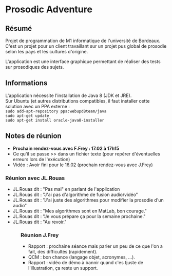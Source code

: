 <H1>Prosodic Adventure</H1>


<H2>Résumé</H2>

<p>
Projet de programmation de M1 informatique de l'université de Bordeaux.
C'est un projet pour un client travaillant sur un projet pus global de prosodie selon les pays et les cultures d'origine.
</p>
<p>
L'application est une interface graphique permettant de réaliser des tests sur prosodiques des sujets.
</p>

<H2>Informations</H2>

<p>
L'application nécessite l'installation de Java 8 (JDK et JRE).<br>
Sur Ubuntu (et autres distributions compatibles, il faut installer cette solution avec un PPA externe :<br>
<code>sudo add-apt-repository ppa:webupd8team/java</code><br>
<code>sudo apt-get update</code><br>
<code>sudo apt-get install oracle-java8-installer</code><br>
</p>

<H2>Notes de réunion</H2>

<ul>
<li><strong>Prochain rendez-vous avec F.Frey : 17.02 à 17h15</strong></li>
<li>Ce qu'il se passe >> dans un fichier texte (pour repérer d'éventuelles erreurs lors de l'exécution)</li>
<li>Vidéo : Avoir fini pour le 16.02 (prochain rendez-vous avec J.Frey)</li>
</ul>

<H3>Réunion avec JL.Rouas</H3>

<ul>
<li>JL.Rouas dit : "Pas mal" en parlant de l'application</li>
<li>JL.Rouas dit : "J'ai pas d'algorithme de fusion audio/vidéo"</li>
<li>JL.Rouas dit : "J'ai juste des algorithmes pour modifier la prosodie d'un audio"</li>
<li>JL.Rouas dit : "Mes algorithmes sont en MatLab, bon courage."</li>
<li>JL.Rouas dit : "Je vous prépare ça pour la semaine prochaine."</li>
<li>JL.Rouas dit : "Au revoir."</li>
<ul>

<H3>Réunion J.Frey</H3>

<ul>
<li>Rapport : prochaine séance mais parler un peu de ce que l'on a fait, des difficultés (rapidement).</li>
<li>QCM : bon chance (langage objet, acronymes, ...).</li>
<li>Rapport : vidéo de démo à bannir quand c'es tjuste de l'illustration, ça reste un support.</li>
<ul>
